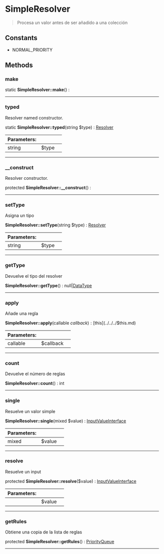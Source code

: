 
                                                                                                                                            
    
# SimpleResolver


> Procesa un valor antes de ser añadido a una colección
>
> 




## Constants
- NORMAL_PRIORITY




## Methods

### make



static **SimpleResolver::make**() : 



---


### typed
Resolver named constructor.


static **SimpleResolver::typed**(string $type) : [Resolver](../../../Resolver.md)


|Parameters: | | |
| --- | --- | --- |
|string |$type |  |

---


### __construct
Resolver constructor.


protected **SimpleResolver::__construct**() : 



---


### setType
Asigna un tipo


**SimpleResolver::setType**(string $type) : [Resolver](../../../Resolver.md)


|Parameters: | | |
| --- | --- | --- |
|string |$type |  |

---


### getType
Devuelve el tipo del resolver


**SimpleResolver::getType**() : null|[DataType](../../../DataType.md)



---


### apply
Añade una regla


**SimpleResolver::apply**(callable $callback) : [$this](../../../$this.md)


|Parameters: | | |
| --- | --- | --- |
|callable |$callback |  |

---


### count
Devuelve el número de reglas


**SimpleResolver::count**() : int



---


### single
Resuelve un valor simple


**SimpleResolver::single**(mixed $value) : [InputValueInterface](../../../InputValueInterface.md)


|Parameters: | | |
| --- | --- | --- |
|mixed |$value |  |

---


### resolve
Resuelve un input


protected **SimpleResolver::resolve**($value) : [InputValueInterface](../../../InputValueInterface.md)


|Parameters: | | |
| --- | --- | --- |
| |$value |  |

---


### getRules
Obtiene una copia de la lista de reglas


protected **SimpleResolver::getRules**() : [PriorityQueue](../../../PriorityQueue.md)



---


                                                                                                                                                                                                                                                                                                                                                                                                            
    
                                                                                                                                                                                                                                                                             
                
